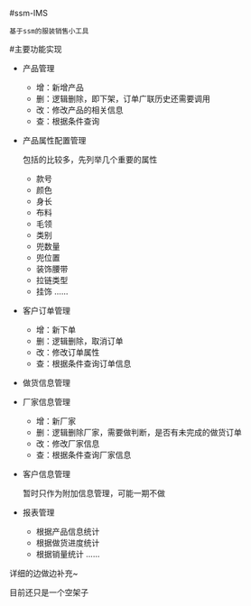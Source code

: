 #ssm-IMS

	基于ssm的服装销售小工具

#主要功能实现

- 产品管理

	- 增：新增产品
	- 删：逻辑删除，即下架，订单广联历史还需要调用
	- 改：修改产品的相关信息
	- 查：根据条件查询

- 产品属性配置管理
	
	包括的比较多，先列举几个重要的属性
 	- 款号
 	- 颜色
 	- 身长
 	- 布料
 	- 毛领
 	- 类别
 	- 兜数量
 	- 兜位置
 	- 装饰腰带
 	- 拉链类型
 	- 挂饰
 ……
- 客户订单管理

	 - 增：新下单
	 - 删：逻辑删除，取消订单
	 - 改：修改订单属性
	 - 查：根据条件查询订单信息
- 做货信息管理

- 厂家信息管理

	 - 增：新厂家
	 - 删：逻辑删除厂家，需要做判断，是否有未完成的做货订单
	 - 改：修改厂家信息
	 - 查：根据条件查询厂家信息
- 客户信息管理

	暂时只作为附加信息管理，可能一期不做
- 报表管理

	 - 根据产品信息统计
	 - 根据做货进度统计
	 - 根据销量统计
 ……

详细的边做边补充~


目前还只是一个空架子


